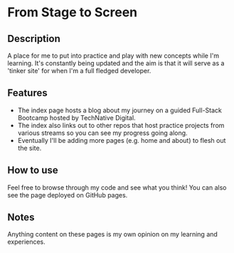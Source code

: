 # From Stage to Screen

 ## Description
 A place for me to put into practice and play with new concepts while I'm learning. 
 It's constantly being updated and the aim is that it will serve as a 'tinker site' for when I'm a full fledged developer.

 ## Features
 + The index page hosts a blog about my journey on a guided Full-Stack Bootcamp hosted by TechNative Digital. 
 + The index also links out to other repos that host practice projects from various streams so you can see my progress going along.
 + Eventually I'll be adding more pages (e.g. home and about) to flesh out the site.

 ## How to use
 Feel free to browse through my code and see what you think!  You can also see the page deployed on GitHub pages.

 ## Notes
 Anything content on these pages is my own opinion on my learning and experiences. 
